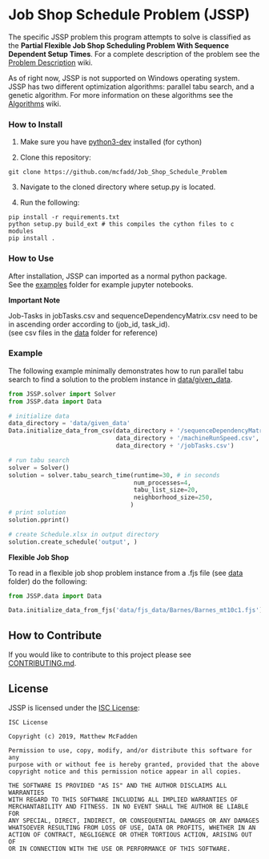 # Job Shop Schedule Problem (JSSP)

The specific JSSP problem this program attempts to solve is classified as the 
**Partial Flexible Job Shop Scheduling Problem With Sequence Dependent Setup Times**. 
For a complete description of the problem see the [Problem Description](https://github.com/mcfadd/Job_Shop_Schedule_Problem/wiki/Job-Shop-Schedule-Problem-Description) wiki.

As of right now, JSSP is not supported on Windows operating system.  
JSSP has two different optimization algorithms: parallel tabu search, and a genetic algorithm.  For more information on these algorithms see the [Algorithms](https://github.com/mcfadd/Job_Shop_Schedule_Problem/wiki/Algorithms) wiki.

### How to Install

1. Make sure you have [python3-dev](https://stackoverflow.com/questions/31002091/what-is-python-dev-package-used-for) installed (for cython)

2. Clone this repository:
```
git clone https://github.com/mcfadd/Job_Shop_Schedule_Problem
```
3. Navigate to the cloned directory where setup.py is located.  

4. Run the following:
```
pip install -r requirements.txt
python setup.py build_ext # this compiles the cython files to c modules 
pip install .
```

### How to Use

After installation, JSSP can imported as a normal python package.  
See the [examples](https://github.com/mcfadd/Job_Shop_Schedule_Problem/blob/master/examples) folder for example jupyter notebooks. 

**Important Note**

Job-Tasks in jobTasks.csv and sequenceDependencyMatrix.csv need to be in ascending order according to (job_id, task_id).  
(see csv files in the [data](https://github.com/mcfadd/Job_Shop_Schedule_Problem/tree/master/data/given_data) folder for reference)

### Example

The following example minimally demonstrates how to run parallel tabu search to find a solution to the problem instance in [data/given_data](https://github.com/mcfadd/Job_Shop_Schedule_Problem/tree/master/data/given_data).

```python
from JSSP.solver import Solver
from JSSP.data import Data

# initialize data
data_directory = 'data/given_data'
Data.initialize_data_from_csv(data_directory + '/sequenceDependencyMatrix.csv',
                              data_directory + '/machineRunSpeed.csv',
                              data_directory + '/jobTasks.csv')

# run tabu search
solver = Solver()
solution = solver.tabu_search_time(runtime=30, # in seconds
                                   num_processes=4,
                                   tabu_list_size=20,
                                   neighborhood_size=250,
                                  )
# print solution
solution.pprint()

# create Schedule.xlsx in output directory
solution.create_schedule('output', )                   
```

**Flexible Job Shop**

To read in a flexible job shop problem instance from a .fjs file (see [data](https://github.com/mcfadd/Job_Shop_Schedule_Problem/tree/master/data/fjs_data) folder) do the following:
```python
from JSSP.data import Data

Data.initialize_data_from_fjs('data/fjs_data/Barnes/Barnes_mt10c1.fjs')
```

## How to Contribute

If you would like to contribute to this project please see [CONTRIBUTING.md](https://github.com/mcfadd/Job_Shop_Schedule_Problem/blob/master/CONTRIBUTING.md).

## License

JSSP is licensed under the [ISC License](https://github.com/mcfadd/Job_Shop_Schedule_Problem/blob/master/LICENSE):
```text
ISC License

Copyright (c) 2019, Matthew McFadden

Permission to use, copy, modify, and/or distribute this software for any
purpose with or without fee is hereby granted, provided that the above
copyright notice and this permission notice appear in all copies.

THE SOFTWARE IS PROVIDED "AS IS" AND THE AUTHOR DISCLAIMS ALL WARRANTIES
WITH REGARD TO THIS SOFTWARE INCLUDING ALL IMPLIED WARRANTIES OF
MERCHANTABILITY AND FITNESS. IN NO EVENT SHALL THE AUTHOR BE LIABLE FOR
ANY SPECIAL, DIRECT, INDIRECT, OR CONSEQUENTIAL DAMAGES OR ANY DAMAGES
WHATSOEVER RESULTING FROM LOSS OF USE, DATA OR PROFITS, WHETHER IN AN
ACTION OF CONTRACT, NEGLIGENCE OR OTHER TORTIOUS ACTION, ARISING OUT OF
OR IN CONNECTION WITH THE USE OR PERFORMANCE OF THIS SOFTWARE.
```
